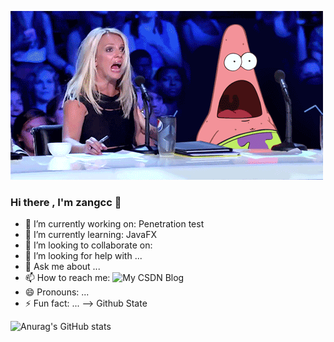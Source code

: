 ![Image text](https://raw.githubusercontent.com/siddharthkp/siddharthkp/master/britney.gif)

### Hi there , I'm zangcc 👋



- 🔭 I’m currently working on: Penetration test
- 🌱 I’m currently learning: JavaFX
- 👯 I’m looking to collaborate on:
- 🤔 I’m looking for help with ...
- 💬 Ask me about ...
- 📫 How to reach me: ![My CSDN Blog](https://blog.csdn.net/weixin_43847838?spm=1010.2135.3001.5343)
- 😄 Pronouns: ...
- ⚡ Fun fact: ...
-->
Github State

![Anurag's GitHub stats](https://github-readme-stats.vercel.app/api?username=zangcc&show_icons=true&theme=radical)

